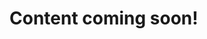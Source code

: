 <!DOCTYPE html>
<html lang="en">
<head>
  <meta charset="UTF-8">
  <title>Coming Soon</title>
</head>
<body>
  <h1>Content coming soon!</h1>
</body>
</html>
